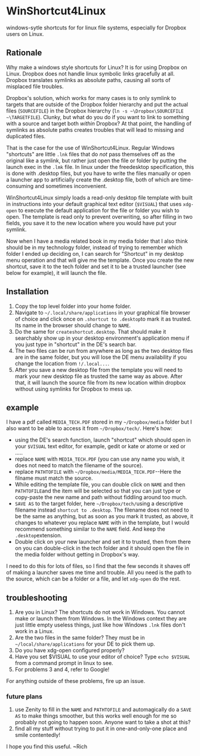# WinShortcut4Linux
windows-sytle shortcuts for for linux file systems, especially for Dropbox users on Linux.

## Rationale

Why make a windows style shortcuts for Linux?  It is for using Dropbox on Linux.  Dropbox does not handle linux symbolic links gracefully at all. Dropbox translates symlinks as absolute paths, causing all sorts of misplaced file troubles.

Dropbox's solution, which works for many cases is to only symlink to targets that are outside of the Dropbox folder hierarchy and put the actual files (`SOURCEFILE`) in the Dropbox hierarchy (`ln -s ~\Dropbox\SOURCEFILE ~\TARGETFILE`). Clunky, but what do you do if you want to link to something with a source and target both *within* Dropbox?  At that point, the handling of symlinks as absolute paths creates troubles that will lead to missing and duplicated files.

That is the case for the use of WinShortcut4Linux.  Regular Windows "shortcuts" are little `.lnk` files that do *not* pass themselves off as the original like a symlink, but rather just open the file or folder by putting the launch exec in the `.lmk` file.  In linux under the freedesktop specification, this is done with .desktop files, but you have to write the files manually or open a launcher app to artificially create the .desktop file, both of which are time-consuming and sometimes inconvenient.   

WinShortcut4Linux simply loads a read-only  desktop file template with built in instructions  into your default graphical text editor (`$VISUAL`) that uses `xdg-open` to execute the default application for the file or folder you wish to open. The template is read only to prevent overwriting, so after filling in two fields, you save it to the new location where you would have put your symlink.  

Now when I have a media related book in my media folder that I also think should be in my technology folder, instead of trying to remember which folder I ended up deciding on, I can search for "Shortcut" in my desktop menu operation and  that will give me the template. Once you create the new shortcut, save it to the tech folder and set it to be a trusted launcher (see below for example), it will launch the file.

## Installation

1. Copy the top level folder into your home folder.  
2. Navigate to `~/.local/share/applications` in your graphical file browser of choice and click once on `.shortcut to .desktop`to mark it as trusted. Its name in the browser should change to `NAME`.  
3. Do the same for `createshortcut.desktop`. That should make it searchably show up in your desktop environment's application menu if you just type in "shortcut" in the DE's search bar.  
4. The two files can be run from anywhere as long as the two desktop files are in the same folder, but you will lose the DE menu availability if you change the location from `!/.local...`. 
5. After you save a new desktop file from the template you will need to mark your new desktop file as trusted the same way as above.  After that, it will launch the source file from its new location within dropbox without using symlinks for Dropbox to mess up.

## example

I have a pdf called `MEDIA_TECH.PDF` stored in my `~/Dropbox/media` folder but I also want to be able to access it from `~/Dropbox/tech/`.  Here's how:

- using the DE's search function, launch "shortcut" which should open in your `$VISUAL` text editor, for example, gedit or kate or atome or xed or .....
- replace `NAME` with `MEDIA_TECH.PDF` (you can use any name you wish, it does not need to match the filename of the source).
- replace `PATHTOFILE` with  `~/Dropbox/media/MEDIA_TECH.PDF`--Here the filname must match the source.
- While editing the template file, you can double click on `NAME` and then `PATHTOFILE`and the item will be selected so that you can just type or copy-paste the new name and path without fiddling around too much.  
- `SAVE AS` to the target folder, here `~/Dropbox/tech/`using a descriptive filename instead `shortcut to .desktop`.  The filename does not need to be the same as anything, but as soon as you mark it trusted, as above, it changes to whatever you replace `NAME` with in the template, but I would recommend something similar to the `NAME` field.  And keep the `.desktop`extension. 
- Double click on your new launcher and set it to trusted, then from there on you can double-click in the tech folder and it should open the file in the media folder without getting in Dropbox's way.

I need to do this for lots of files, so I find that the few seconds it shaves off of making a launcher saves me time and trouble.  All you need is the path to the source, which can be a folder or a file, and let `xdg-open` do the rest.  

## troubleshooting

1. Are you in Linux?  The shortcuts do not work in Windows.  You cannot make or launch them from Windows.  In the Windows context they are just little empty useless things, just like how Windows `.lnk` files don't work in a Linux.
2. Are the two files in the same folder?  They must be in `~/local/share/applications` for your DE to pick them up.  
3. Do you have xdg-open configured properly?
4. Have you set $VISUAL to use your editor of choice? Type `echo $VISUAL` from a command prompt in linux to see.  
5. For problems 3 and 4, refer to Google!

For anything outside of these problems, fire up an issue.

### future plans

1. use Zenity to fill in the `NAME` and `PATHTOFILE` and automagically do a `SAVE AS` to make things smoother, but this works well enough for me so probably not going to happen soon. Anyone want to take a shot at this?
2. find all my stuff without trying to put it in one-and-only-one place and smile contentedly!

I hope you find this useful.
~Rich



